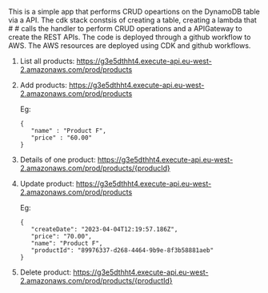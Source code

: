 This is a simple app that performs CRUD opeartions on the DynamoDB table via a API. The cdk stack constsis of creating a table, creating a lambda that # # calls the handler to perform CRUD operations and a APIGateway to create the REST APIs. The code is deployed through a github workflow to AWS. The AWS resources are deployed using CDK and github workflows.

 1. List all products:
   https://g3e5dthht4.execute-api.eu-west-2.amazonaws.com/prod/products
   

2. Add products:
   https://g3e5dthht4.execute-api.eu-west-2.amazonaws.com/prod/products
   
   Eg:
      ```
      {
         "name" : "Product F",
         "price" : "60.00"
      }
      ```
      

3. Details of one product:
   https://g3e5dthht4.execute-api.eu-west-2.amazonaws.com/prod/products/{producId}
   
   

4. Update product:
   https://g3e5dthht4.execute-api.eu-west-2.amazonaws.com/prod/products
   
   Eg:
      ```
      {
         "createDate": "2023-04-04T12:19:57.186Z",
         "price": "70.00",
         "name": "Product F",
         "productId": "89976337-d268-4464-9b9e-8f3b58881aeb"
      }
      ```
5. Delete product:
   https://g3e5dthht4.execute-api.eu-west-2.amazonaws.com/prod/products/{productId}
